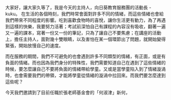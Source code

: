 大家好，讓大家久等了，我是今天的主持人，向日葵教育服務團的活動長 - kuku。
在生活的各個時刻，我們時常會面對許多不同的情緒，而這些情緒也會給我們帶來不同程度的影響。吃到喜歡食物時的喜悅，讓你生活更有動力，為了再遇到這樣的快樂，我要努力活著；考試前深怕自己有課程的內容沒有吸收，翻著一遍又一遍的課本，寫著一份又一份的筆記，只為了讓自己不要焦慮；在講座的活動上，擔任主持人，面對幾十雙眼睛，以及害怕在某一個環節出了問題，就開始變得緊張，開始放慢自己的速度。

而在服務的期間，我們不可避免的也會遇到許多不同類型的情緒，有正面，或是有負面的情緒。而也因為我們身分的特殊性，我們需要知道自己在遇到了這些情緒的時候，要怎麼讓自己不要將負面的情緒帶給學童。又或是當學童陷入到了情緒漩渦時，也會需要我們的帶領，才能將學童從情緒的漩渦中拉回來。而我們要怎麼達到這些呢？

今天我們邀請到了目前任職於張老師基金會的「何淑津」新何，